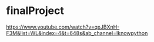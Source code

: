 # finalProject
https://www.youtube.com/watch?v=qxJBXnH-F3M&list=WL&index=4&t=648s&ab_channel=Iknowpython
